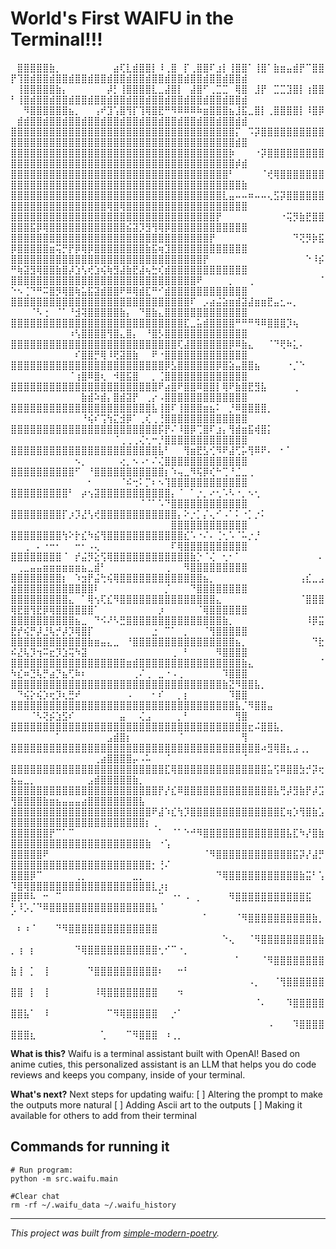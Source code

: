 # World's First WAIFU in the Terminal!!!

⠀⣿⣿⣿⣿⣿⣷⡀⠀⠀⠀⠀⠀⠀⠀⠀⣴⢏⣇⣾⣿⣿⡇⠸⢀⣿⠀⡏⢀⣿⣿⠏⣰⡇⢸⣿⣿⠁⢸⣿⠁⣷⣶⣤⣾⡟⠉⣿⣿⡟⢹⣿⣾⣿⣿⣾⣿⣿⣾⣿⣿⣾⣿⣿⣾⣿⣿⣾⣿⣿⣾⣿⣿⣾⣿⣿⣾⣿⣿⣾⣿⣿⣾⣿⣿⣾⠀⠀⠀⠀⠀⠀
⠀⢸⣿⣿⣿⣿⣿⣷⡄⠀⠀⠀⠀⠀⠀⡼⡃⢸⣿⣿⣿⣿⣇⣀⣼⣿⡇⠀⣼⣿⠋⢀⣉⣉⠀⢿⣿⠀⣸⡟⠀⣉⣉⣹⣿⡇⢰⣿⣿⠃⢸⣿⣾⣿⣿⣾⣿⣿⣾⣿⣿⣾⣿⣿⣾⣿⣿⣾⣿⣿⣾⣿⣿⣾⣿⣿⣾⣿⣿⣾⣿⣿⣾⣿⣿⣾⠀⠀⠀⠀⠀
⠀⠀⠻⣿⣿⣿⣿⣿⣿⣦⡀⠀⠀⢠⠞⣹⢡⣿⢻⡏⢹⢿⣿⣟⠛⠻⠿⠿⠿⠷⣶⣿⣿⣿⣦⣸⣯⣀⣿⡇⢀⣿⣿⣿⣿⡇⠸⣿⡿⠀⣾⣾⣿⣿⣾⣿⣿⣾⣿⣿⣾⣿⣿⣾⣿⣿⣾⣿⣿⣾⣿⣿⣾⣿⣿⣾⣿⣿⣾⣿⣿⣾⣿⣿⣾⣾⠀⠀⠀⠀
⣿⣿⣿⣿⣿⣿⣿⣿⣿⣿⣿⣿⣿⣿⣿⣿⣿⣿⣿⣿⣿⣿⣿⣿⣿⣿⣿⣿⣿⣿⣿⣿⣿⣿⣿⡍⠀⠩⡽⣿⣿⣿⣿⣿⣿⣿⣿⣿⣿⣿⣿⣿⣿⣿⣿⣿⣿⣿⣿⣿⣿⣿⣿⣿⣿⣿⣿⣿⣿⣿⣿⣿⣿⣿⣿⣿⣿⣿⣿⣿⣿⣿⣿⣿⣾⣿⠀
⣿⣿⣿⣿⣿⣿⣿⣿⣿⣿⣿⣿⣿⣿⣿⣿⣿⣿⣿⣿⣿⣿⣿⣿⣿⣿⣿⣿⣿⣿⣿⣿⣿⣿⡷⠀⠀⠀⠐⡽⣿⣿⣿⣿⣿⣿⣿⣿⣿⣿⣿⣿⣿⣿⣿⣿⣿⣿⣿⣿⣿⣿⣿⣿⣿⣿⣿⣿⣿⣿⣿⣿⣿⣿⣿⣿⣿⣿⣿⣿⣿⣿⣿⣿⡾⣾
⣿⣿⣿⣿⣿⣿⣿⣿⣿⣿⣿⣿⣿⣿⣿⣿⣿⣿⣿⣿⣿⣿⣿⣿⣿⣿⣿⣿⣿⣿⣿⣿⣿⣿⠃⠀⠀⠀⠀⠈⢞⢿⣿⣿⣿⣿⣿⣿⣿⣿⣿⣿⣿⣿⣿⣿⣿⣿⣿⣿⣿⣿⣿⣿⣿⣿⣿⣿⣿⣿⣿⣿⣿⣿⣿⣿⣿⣿⣿⣿⣿⣿⣿⣿⣿⣷
⣿⣿⣿⣿⣿⣿⣿⣿⣿⣿⣿⣿⣿⣿⣿⣿⣿⣿⣿⣿⣿⣿⣿⣿⣿⣿⣿⣿⣿⣿⣿⣿⣿⣇⣤⠤⠤⠶⠤⠤⢄⣫⡽⣿⣿⣿⣿⣿⣿⣿⣿⣿⣿⣿⣿⣿⣿⣿⣿⣿⣿⣿⣿⣿⢿⣿⢿⣿⣿⣿⣿⣿⣿⣿⣿⣿⣿⣿⣿⣿⣿⣿⣿⣿⣿⣿
⣿⣿⣿⣿⣿⣿⣿⣿⣿⣿⣿⣿⣿⣿⣿⣿⣿⣿⣿⣿⣿⣿⣿⣿⣿⣿⣿⣿⣿⣿⣿⣿⡟⠀⠀⠀⠀⠀⠀⠀⠀⠀⠐⢭⡻⣷⣟⣿⣿⣿⣿⣿⣯⡿⢿⣿⣿⣿⣿⣿⣿⣿⣿⣿⣿⣿⣿⣮⣽⡹⣻⢻⢿⡿⣿⣿⣿⣿⣿⣿⣿⣿⣿⣿⣿⣿
⣿⣿⣿⣿⣿⣿⣿⣿⣿⣿⣿⣿⣿⣿⣿⣿⣿⣿⣿⣿⣿⣿⣿⣿⣿⣿⣿⣿⣿⣿⣿⡟⠀⠀⠀⠀⠀⠀⠀⠀⠀⠀⠀⠀⠙⢝⡻⡷⣯⡿⣿⣿⣿⣿⣿⣶⢭⡛⡟⡿⢿⡿⣿⣿⣿⣿⣿⣿⣿⣿⣷⣯⢶⣹⣿⣿⣿⣿⣿⣿⣿⣿⣿⣿⣿⣿
⣿⣿⣿⣿⣿⣿⣿⣿⣿⣿⣿⣿⣿⣿⣿⣿⣿⣿⣿⣿⣿⣿⣿⣿⣿⣿⣿⣿⣿⣿⡟⠀⠀⠀⠀⠀⠀⠀⠀⠀⠀⠀⠀⠀⠀⠀⠑⠸⡮⠛⢷⣽⣻⢿⣿⣿⣷⣿⡼⣱⢣⢞⣱⢮⢷⣻⣼⣷⣟⣼⢦⣓⢎⣾⣿⣿⣿⣿⣿⣿⣿⣿⣿⣿⣿⣿
⣿⣿⣿⣿⣿⣿⣿⣿⣿⣿⣿⣿⣿⣿⣿⣿⣿⣿⣿⣿⣿⣿⣿⣿⣿⣿⣿⣿⣿⠟⠀⠀⠀⠀⡀⠀⠀⢀⠀⠀⠀⠀⠀⠀⠀⠀⠀⠀⠈⠑⠢⢈⠙⠛⠭⣿⡻⢿⣿⢷⣥⣯⣽⣾⣿⣿⠟⠿⢿⣾⣏⠛⠊⣾⣿⣿⣿⣿⣿⣿⣿⣿⣿⣿⣿⣿
⣿⣿⣿⣿⣿⣿⣿⣿⣿⣿⣿⣿⣿⣿⣿⣿⣿⣿⣿⣿⣿⣿⣿⣿⣿⣿⣿⣿⠏⠀⡠⣴⣬⣵⣶⣾⣽⣼⣶⣶⣟⣤⣂⠤⡀⠀⠀⠀⠀⠀⠀⠀⠈⠣⢐⠀⠈⠁⠘⣺⢽⣿⣿⣿⣿⣿⣷⡄⠀⠙⣿⣷⣄⣿⣿⣿⣿⣿⣿⣿⣿⣿⣿⣿⣿⣿
⣿⣿⣿⣿⣿⣿⣿⣿⣿⣿⣿⣿⣿⣿⣿⣿⣿⣿⣿⣿⣿⣿⣿⣿⣿⣿⣿⣏⣀⣥⣾⣿⣿⣿⣿⠛⠛⠛⠻⠿⣿⣿⣿⡹⢦⠀⠀⠀⠀⠀⠀⠀⠀⠀⠀⠀⠀⠀⠰⢣⣿⣿⣿⣿⢻⣿⣄⣿⡄⠀⠘⣿⡣⣿⣿⣿⣿⣿⣿⣿⣿⣿⣿⣿⣿⣿
⣿⣿⣿⣿⣿⣿⣿⣿⣿⣿⣿⣿⣿⣿⣿⣿⣿⣿⣿⣿⣿⣿⣿⣿⣿⣿⢏⣼⣿⣿⣿⣿⣿⣿⡿⠿⣷⣄⠀⠀⠈⠙⢟⠷⣅⠄⠀⠀⠀⠀⠀⠀⠀⠀⠀⠀⠀⠀⠀⠎⣿⣿⡛⢿⠸⢟⣽⣿⣷⠀⠀⠟⠐⣿⣿⣿⣿⣿⣿⣿⣿⣿⣿⣿⣿⣿
⣿⣿⣿⣿⣿⣿⣿⣿⣿⣿⣿⣿⣿⣿⣿⣿⣿⣿⣿⣿⣿⣿⣿⣿⡿⣣⣿⣿⣿⣿⣿⣿⡿⣿⣵⣤⣿⣿⣦⠀⠀⠀⠀⠐⡈⠑⠀⠀⠀⠀⠀⠀⠀⠀⠀⠀⠀⠀⠈⢰⣿⠿⣿⢆⠀⠺⣿⣯⣿⠀⠀⡀⢈⣿⣿⣿⣿⣿⣿⣿⣿⣿⣿⣿⣿⣿
⣿⣿⣿⣿⣿⣿⣿⣿⣿⣿⣿⣿⣿⣿⣿⣿⣿⣿⣿⣿⣿⣿⣿⠟⣴⣿⠟⣿⣿⠿⣿⣿⡇⢿⠟⣷⣿⣟⣻⣧⠀⠀⠀⠀⢀⠀⠀⠀⠀⠀⠀⠀⠀⠀⠀⠀⠀⠀⠀⠀⣷⣾⠵⣾⡄⣿⣾⣽⡟⠀⢀⡔⠠⣿⣿⣿⣿⣿⣿⣿⣿⣿⣿⣿⣿⣿
⣿⣿⣿⣿⣿⣿⣿⣿⣿⣿⣿⣿⣿⣿⣿⣿⣿⣿⣿⣿⣿⣿⣧⢸⣿⠏⢸⣿⣿⣿⣶⣦⠅⠀⡘⠿⣿⣿⣿⣿⡀⠀⠀⠀⠀⠀⠀⠀⠀⠀⠀⠀⠀⠀⠀⠀⠀⠀⠀⠀⠘⢮⠎⢩⢳⣍⣺⡿⠁⢀⢎⢀⢘⣿⣿⣿⣿⣿⣿⣿⣿⣿⣿⣿⣿⣿
⣿⣿⣿⣿⣿⣿⣿⣿⣿⣿⣿⣿⣿⣿⣿⣿⣿⣿⣿⣿⣿⣿⣿⡯⡟⠌⠸⣿⡿⢉⣿⠏⣰⡄⢻⣾⣶⣯⢾⣿⡅⠀⠀⠀⠀⠀⠀⠀⠀⠀⠀⠀⠀⠀⠀⠀⠀⠀⠀⠀⠀⠀⠀⠀⠀⠈⢀⢀⢀⢌⢂⠒⡘⣿⣿⣿⣿⣿⣿⣿⣿⣿⣿⣿⣿⣿
⣿⣿⣿⣿⣿⣿⣿⣿⣿⣿⣿⣿⣿⣿⣿⣿⣿⣿⣿⣿⣿⣿⣿⣧⠃⠀⠀⢻⣶⣟⣣⢊⠻⠟⣼⢋⡥⢻⠿⠟⠄⠀⠂⠁⠀⠀⠀⠀⠀⠀⠀⠀⠀⠀⠀⠀⠀⠀⠀⠢⡀⠀⠀⠀⠀⠀⢔⡀⠢⠠⠂⠌⢌⣿⣿⣿⣿⣿⣿⣿⣿⣿⣿⣿⣿⣿
⣿⣿⣿⣿⣿⣿⣿⣿⣿⣿⠋⠀⠘⣿⣿⣿⣿⣿⣿⣿⣿⣿⣿⣿⡆⠱⢤⣀⠻⢯⡿⢎⠓⢉⠘⣈⣀⢀⠀⠀⠀⠀⠀⠀⠀⠀⠀⠀⠀⠀⠀⠀⠀⠀⠀⠀⠀⠀⠀⠀⠀⠂⠀⠀⠀⠀⠈⠮⢒⠅⡉⠆⠢⢹⣿⣿⣿⣿⣿⣿⣿⣿⣿⣿⣿⣿
⣿⣿⣿⣿⣿⣿⣿⣿⣿⠃⠀⡴⢢⣽⣿⣿⣿⣿⣿⣿⣿⣿⣿⣿⣿⡄⠈⠀⠁⡐⡀⠔⢂⠡⠣⠐⡀⠢⢂⠀⠀⠀⠀⠀⠀⠀⠀⠀⠀⠀⠀⠀⠀⠀⠀⠀⠀⠀⠀⠀⠀⠀⠀⠀⠀⠀⠀⠀⠀⠈⠈⠁⠡⠙⣿⣿⣿⣿⣿⣿⣿⣿⣿⣿⣿⣿
⣿⣿⣿⣿⣿⣿⣿⣿⡏⡰⡹⣜⢣⢞⣿⣿⣿⣿⣿⣿⣿⣿⣿⣿⣿⣿⡄⠕⡐⡁⡌⢄⠊⠠⠁⠅⠐⡁⡐⠅⠀⠀⠀⠀⠀⠀⠀⠀⠀⠀⠀⠀⠀⠀⠀⠀⠀⠀⠀⠀⠀⠀⠀⠀⠀⠀⠀⠀⠀⠀⠀⠀⠀⠀⣿⣿⣿⣿⣿⣿⣿⣿⣿⣿⣿⣿
⣿⣿⣿⣿⣿⣿⣿⣿⢳⠕⡗⣎⠳⣮⢻⣿⣿⣿⣿⣿⣿⣿⣿⣿⣿⣿⣿⣎⠡⠐⠌⠄⢈⢂⠡⠈⠥⡐⡘⠀⠀⠀⠀⠀⠀⠀⠀⠀⠀⠀⠀⢀⠀⠄⠐⠒⠂⠀⠀⠒⠂⠠⢄⠀⠀⠀⠀⠀⠀⠀⠀⠀⠀⠀⠏⢿⣿⣿⣿⣿⣿⣿⣿⣿⣿⣿
⣿⣿⣿⣿⣿⣿⣿⣿⠈⠀⡞⣬⡻⣕⢫⢿⣿⣿⣿⣿⣿⣿⣿⣿⣿⣿⣿⣿⣷⡑⠈⢌⠀⢂⠂⠁⠀⠀⠀⠀⠀⠀⠀⠀⠀⠀⠀⠀⠄⠀⢀⣀⣤⣤⣶⣶⣶⣶⣶⣶⣦⣀⣾⠃⠀⠀⠀⠀⠀⠀⠀⠀⠀⢀⠀⠀⠻⣿⣿⣿⣿⣿⣿⣿⣿⣿
⣿⣿⣿⣿⣿⣿⣿⣿⡆⠀⠱⣲⡟⣬⢓⢮⢿⣿⣿⣿⣿⣿⣿⣿⣿⣿⣿⣿⣿⣿⣦⡀⠀⠀⠀⠀⠀⠀⠀⠀⠀⠀⠀⠀⠀⢠⣎⣀⣠⣾⣿⣿⣿⣿⣿⣿⣿⣿⣿⣿⣿⣿⠇⠀⠀⠀⠀⠀⠀⠀⠀⠀⠀⡈⠀⠀⠀⠙⣿⣿⣿⣿⣿⣿⣿⣿
⣿⣿⣿⣿⣿⣿⣿⣿⣿⣄⠀⠁⢿⢢⢏⣎⠻⣿⣿⣿⣿⣿⣿⣿⣿⣿⣿⣿⣿⣿⣿⣿⣄⠀⠀⠀⠀⠀⠀⠀⠀⠀⠀⠀⠀⠈⣿⣿⣿⢿⣟⣿⢻⣟⡿⢿⣿⣿⣿⣿⣿⣿⠁⠀⠀⠀⠀⠀⠀⠀⠀⠀⡰⠀⠀⠀⠀⠀⠈⢿⣿⣿⣿⣿⣿⣿
⣿⣿⣿⣿⣿⣿⣿⣿⣿⣿⣦⣀⠀⠙⠪⠜⠣⣛⣿⣿⣿⣿⣿⣿⣿⣿⣿⣿⣿⣿⣿⣿⣿⣷⡀⠀⠀⠀⠀⠀⠀⠀⠀⠀⠀⠀⠸⡿⣭⣟⡞⢮⡛⡼⣘⢧⡚⡼⡹⢿⣿⡏⠀⠀⠀⠀⠀⠀⠀⠀⠀⣐⠀⠉⠁⠀⡀⠀⠀⠈⢻⣿⣿⣿⣿⣿
⣿⣿⣿⣿⣿⣿⣿⣿⣿⣿⣿⣿⣷⣶⣤⣄⣀⠀⠘⣿⣿⣿⣿⣿⣿⣿⣿⣿⣿⣿⣿⣿⣿⣿⣿⣦⡀⠀⠀⠀⠀⠀⠀⠀⠀⠀⠀⠙⣗⠮⣜⢧⡹⢲⠭⣖⡹⣱⢭⠳⣽⠀⠀⠀⠀⠀⠀⠀⠀⠀⠀⠀⠀⠀⢀⠀⠃⠀⠀⠀⠀⠻⣿⣿⣿⣿
⣿⣿⣿⣿⣿⣿⣿⣿⣿⣿⣿⣿⣿⣿⣿⣿⣿⣿⣶⣾⣿⣿⣿⣿⣿⣿⣿⣿⣿⣿⣿⣿⣿⣿⣿⣿⣷⣄⠀⠀⠀⠀⠀⠀⠀⠀⠀⠀⠈⠳⣎⠶⣙⢧⡛⣴⡙⣦⢋⠷⠆⠀⠀⠀⠀⠀⠀⠀⢀⠌⢀⠀⣀⠐⠠⢀⠀⠀⠀⠀⠀⠀⠹⣿⣿⣿
⣿⣿⣿⣿⣿⣿⣿⣿⣿⣿⣿⣿⣿⣿⣿⣿⣿⣿⣿⣿⣿⣿⣿⣿⣿⣿⣿⣿⣿⣿⣿⣿⣿⣷⣝⠻⣿⣿⣧⡀⠀⠀⠀⠀⠀⠀⠀⠀⠀⠀⠙⢮⡕⢮⡱⢖⡹⢆⣛⠞⠀⠀⠀⠀⠀⠀⠀⠠⠀⠀⠀⠂⠎⠀⠀⡀⡆⠀⠀⠀⠀⠀⠀⠹⣿⣿
⣿⣿⣿⣿⣿⣿⣿⣿⣿⣿⣿⣿⣿⣿⣿⣿⣿⣿⣿⣿⣿⣿⣿⣿⣿⣿⣿⣿⣿⣿⣿⣿⣿⣿⣿⣧⡈⠻⣿⣿⣤⠀⠀⠀⠀⠀⠀⠀⠀⠀⠀⠀⠈⠣⢝⡮⣱⣫⠎⠀⠀⠀⠀⠀⠀⠀⣤⠀⠀⢌⣠⠀⠀⠀⠀⡀⠃⠀⠀⠀⠀⠀⠀⠀⢻⣿
⣿⣿⣿⣿⣿⣿⣿⣿⣿⣿⣿⣿⣿⣿⣿⣿⣿⣿⣿⣿⣿⣿⣿⣿⣿⣿⣿⣿⣿⣿⣿⣿⣿⣿⣿⣿⣿⣖⠬⣿⣿⣧⡀⠀⠀⠀⠀⠀⠀⠀⠀⠀⠀⠀⠀⠀⠁⠀⠀⠀⠀⠀⠀⠀⣠⣾⣿⡆⠀⠀⠀⠀⠀⠀⠀⠈⠀⠀⠀⠀⠀⠀⠀⠀⠀⢻
⣿⣿⣿⣿⣿⣿⣿⣿⣿⣿⣿⣿⣿⣿⣿⣿⣿⣿⣿⣿⣿⣿⣿⣿⣿⣿⣿⣿⣿⣿⣿⣿⣿⣿⣿⣿⣿⣿⣿⠴⣻⢿⣿⣆⣠⢀⡀⠀⠀⠀⠀⠀⠀⠀⠀⠀⠀⠀⠀⠀⠀⠀⢀⣴⣿⣿⣿⣿⡤⠠⠥⠀⠀⠈⠀⠀⠀⠀⠀⠀⠀⠀⠀⠀⠀⠈
⣿⣿⣿⣿⣿⣿⣿⣿⣿⣿⣿⣿⣿⣿⣿⣿⣿⣿⣿⣿⣿⣿⣿⣿⣏⢿⣿⣿⣿⣿⣿⣿⣿⣿⣿⣿⣿⣿⣿⣿⣥⢫⠿⣿⣿⣳⡚⡽⢖⣦⣤⣀⡀⠀⠀⠀⠀⠀⠀⠀⠀⣠⣾⣿⣿⣿⣿⣿⣷⡀⠀⠀⠀⠀⠀⠀⠀⠀⠀⠀⠀⠀⠀⠀⠀⠀
⣿⣿⣿⣿⣿⣿⣿⣿⣿⣿⣿⣿⣿⣿⣿⣿⣿⣿⣿⣿⣿⣿⣿⡟⡜⣎⠿⣿⣿⣿⣿⣿⣿⣿⣿⣿⣿⣿⣿⣿⣿⣧⢛⡼⣻⣷⡟⡼⣩⢻⣿⣿⣿⣿⣷⣶⣦⣤⣤⣤⣴⣿⣿⣿⣿⣿⣿⣿⣿⣧⠀⠀⠀⠀⠀⠀⠀⠀⠀⠀⠀⠀⠀⠀⠀⠀
⣿⣿⣿⣿⣿⣿⣿⣿⣿⣿⣿⣿⣿⣿⣿⣿⣿⣿⣿⣿⣿⣿⠟⣼⠱⣎⢳⡹⣿⣿⣿⣿⣿⣿⣿⣿⣿⣿⣿⣿⣿⣿⣏⢶⡱⢻⣿⣷⣡⣿⣿⣿⣿⣿⣿⣿⣿⣿⣿⣿⣿⣿⣿⣿⣿⣿⣿⣿⣿⣿⡆⢀⠀⠀⠀⠀⠀⠀⠀⠀⠀⠀⠀⠀⠀⠀
⣿⣿⣿⣿⣿⣿⡟⠉⠁⠉⠀⠀⠀⠀⠀⠀⠀⠀⠀⠀⠀⠀⠀⠁⠀⠈⠁⠑⠚⠻⣿⣿⣿⣿⣿⣿⣿⣿⣿⣿⣿⣿⣿⣧⣏⠳⡜⣿⣷⣿⣿⣿⣿⣿⣿⣿⣿⣿⣿⣿⣿⣿⣿⣿⣿⣿⣿⣿⣿⣿⣷⠀⠐⢡⠀⠀⠀⠀⠀⠀⠀⠀⠀⠀⠀⠀
⣿⣿⣿⣿⣿⠟⠀⠀⠀⠀⠀⠀⠀⠀⠀⠀⠀⠀⠀⠀⠀⠀⠀⠀⠀⠀⠀⠀⠀⠀⠈⠻⣿⣿⣿⣿⣿⣿⣿⣿⣿⣿⣿⣿⣯⡽⡜⣼⡛⣿⣿⣿⣿⣿⣿⣿⣿⣿⣿⣿⣿⣿⣿⣿⣿⣿⣿⣿⣿⣿⣿⡂⢘⠌⠀⠀⠀⠀⠀⠀⠀⠀⠀⠀⠀⠀
⣿⣿⣿⡿⠉⠀⠀⠀⠀⠀⢀⡀⠀⠀⠀⠀⠀⠀⠀⣀⡀⠀⠀⠀⠀⠀⠀⠀⠀⠀⠀⠀⠙⢿⣿⣿⣿⣿⣿⣿⣿⣿⣿⣿⣿⣷⣭⠃⢡⠹⣿⢿⣿⣿⣿⣿⣿⣿⣿⣿⣿⣿⣿⣿⣿⣿⣿⣿⣿⣿⣿⣇⡰⡆⠀⠀⠀⠀⠀⠀⠀⠀⠀⠀⠀⠀
⣿⡿⠿⠧⠀⠒⠀⠉⠀⠀⠀⠀⠀⠀⠀⠀⠀⠀⠀⠀⠀⠀⠀⠉⠀⠐⠂⠠⠀⡀⠀⠀⠀⠀⠻⣿⣿⣿⣿⣿⣿⣿⣿⣿⣿⣿⣯⠀⠀⢃⠸⡡⡈⠙⠿⣿⣿⣿⣿⣿⣿⣿⣿⣿⣿⣿⣿⣿⣿⣿⣿⣧⠈⠀⠀⠀⠀⠀⠀⠀⠀⠀⠀⠀⠀⠀
⠁⠀⠀⠀⠀⠀⠀⠀⠀⠀⠀⠀⠀⠀⠀⠀⠀⠀⠀⠀⠀⠀⠀⠀⠀⠀⠀⠀⠀⠀⠁⠀⠀⠀⠀⠈⠻⣿⣿⣿⣿⣿⣿⣿⣿⣿⣿⣷⡀⠀⠆⠰⠈⠀⠀⠀⠙⠻⣿⣿⣿⣿⣿⣿⣿⣿⣿⣿⣿⣿⣿⣿⠀⠀⠀⠀⠀⠀⠀⠀⠀⠀⠀⠀⠀⠀
⠀⠀⠀⠀⠀⠀⠀⠀⠀⠀⠀⠀⠀⠀⠀⠀⠀⠀⠀⠀⠀⠀⠀⠀⠀⠀⠀⠀⠀⠀⠀⠀⠀⠑⢄⠀⠀⠈⠻⣿⣿⣿⣿⣿⣿⣿⣿⣿⣷⡀⢰⠀⡆⠀⠀⠀⠀⠀⠀⠙⢿⣿⣿⣿⣿⣿⣿⣿⣿⣿⣿⣿⢂⠊⠉⠐⡀⠀⠀⠀⠀⠀⠀⠀⠀⠀
⠀⠀⠀⠀⠀⠀⠀⠀⠀⠀⠀⠀⠀⠀⠀⠀⠀⠀⠀⠀⠀⠀⠀⠀⠀⠀⠀⠀⠀⠀⠀⠀⠀⠀⠀⠁⠀⠀⠀⠈⠻⣿⣿⣿⣿⣿⣿⣿⣿⣷⢸⠀⡁⠀⢸⠀⠀⠀⠀⠀⠀⠙⣿⣿⣿⣿⣿⣿⣿⣿⣿⣿⠆⠀⠀⠒⠃⠀⠀⠀⠀⠀⠀⠀⠀⠀
⠀⠀⠀⠀⠀⠀⠀⠀⠀⠀⠀⠀⠀⠀⠀⠀⠀⠀⠀⠀⠀⠀⠀⠀⠀⠀⠀⠀⠀⠀⠀⠀⠀⠀⠀⠀⠀⠠⡀⠀⠀⠈⢻⣿⣿⣿⣿⣿⣿⣿⣿⠀⡇⠀⢸⠀⠀⠀⠀⠀⠀⠀⠸⢿⣿⣿⣿⣿⣿⣿⣿⣿⠀⠀⠀⠲⠀⠀⠀⠀⠀⠀⠀⠀⠀⠀
⠀⠀⠀⠀⠀⠀⠀⠀⠀⠀⠀⠀⠀⠀⠀⠀⠀⠀⠀⠀⠀⠀⠀⠀⠀⠀⠀⠀⠀⠀⠀⠀⠀⠀⠀⠀⠀⠀⠈⠄⠀⠀⠀⠹⣿⣿⣿⣿⣿⣿⣿⣧⠁⠀⠸⠀⠀⠀⠀⠀⠀⠀⠀⠀⠉⠻⢿⣿⣿⣿⣿⣿⠀⠀⡐⠁⠀⠀⠀⠀⠀⠀⠀⠀⠀⠀
⠀⠀⠀⠀⠀⠀⠀⠀⠀⠀⠀⠀⠀⠀⠀⠀⠀⠀⠀⠀⠀⠀⠀⠀⠀⠀⠀⠀⠀⠀⠀⠀⠀⠀⠀⠀⠀⠀⠀⠀⠠⠀⠀⠀⠹⣿⣿⣿⣿⣿⣿⣿⣆⠀⠀⠀⠀⠀⠀⠀⠀⠀⠀⢁⠀⠀⠀⠉⠻⣿⣿⣿⠀⠰⢀⡀⠀⠀⠀⠀⠀⠀⠀⠀⠀⠀⠀⠀⠀⠀




**What is this?**
Waifu is a terminal assistant built with OpenAI! Based on anime cuties, this personalized assistant is an LLM that helps you do code reviews and keeps you company, inside of your terminal. 

**What's next?**
Next steps for updating waifu:
[ ] Altering the prompt to make the outputs more natural
[ ] Adding Ascii art to the outputs
[ ] Making it available for others to add from their terminal

## Commands for running it

```shell
# Run program: 
python -m src.waifu.main

#Clear chat
rm -rf ~/.waifu_data ~/.waifu_history
```

* * *

*This project was built from
[simple-modern-poetry](https://github.com/jlevy/simple-modern-poetry).*
